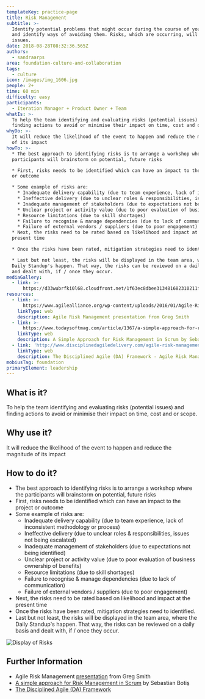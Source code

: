 ```yaml
---
templateKey: practice-page
title: Risk Management
subtitle: >-
  Identify potential problems that might occur during the course of your project
  and identify ways of avoiding them. Risks, which are occurring, will become
  issues.
date: 2018-08-28T08:32:36.565Z
authors:
  - sandraarps
area: foundation-culture-and-collaboration
tags:
  - culture
icon: /images/img_1606.jpg
people: 2+
time: 60 min
difficulty: easy
participants:
  - Iteration Manager + Product Owner + Team
whatIs: >-
  To help the team identifying and evaluating risks (potential issues) and
  finding actions to avoid or minimise their impact on time, cost and or scope.
whyDo: >-
  It will reduce the likelihood of the event to happen and reduce the magnitude
  of its impact
howTo: >-
  * The best approach to identifying risks is to arrange a workshop where the
  participants will brainstorm on potential, future risks

  * First, risks needs to be identified which can have an impact to the project
  or outcome

  * Some example of risks are:
    * Inadequate delivery capability (due to team experience, lack of inconsistent methodology or process)
    * Ineffective delivery (due to unclear roles & responsibilities, issues not being escalated)
    * Inadequate management of stakeholders (due to expectations not being identified)
    * Unclear project or activity value (due to poor evaluation of business ownership of benefits)
    * Resource limitations (due to skill shortages)
    * Failure to recognise & manage dependencies (due to lack of communication)
    * Failure of external vendors / suppliers (due to poor engagement)
  * Next, the risks need to be rated based on likelihood and impact at the
  present time

  * Once the risks have been rated, mitigation strategies need to identified.

  * Last but not least, the risks will be displayed in the team area, where the
  Daily Standup's happen. That way, the risks can be reviewed on a daily basis
  and dealt with, if / once they occur.
mediaGallery:
  - link: >-
      https://d33wubrfki0l68.cloudfront.net/1f63ec8dbee313481682310211f24ba74ac91c08/c7c83/images/scaled/img_1606.jpg
resources:
  - link: >-
      https://www.agilealliance.org/wp-content/uploads/2016/01/Agile-Risk-Management-Agile-2012.pdf
    linkType: web
    description: Agile Risk Management presentation from Greg Smith
  - link: >-
      https://www.todaysoftmag.com/article/1367/a-simple-approach-for-risk-management-in-scrum
    linkType: web
    description: A Simple Approach for Risk Management in Scrum by Sebastian Botis
  - link: 'http://www.disciplinedagiledelivery.com/agile-risk-management/'
    linkType: web
    description: The Disciplined Agile (DA) Framework - Agile Risk Management
mobiusTag: foundation
primaryElement: leadership
---
```

## What is it?

To help the team identifying and evaluating risks (potential issues) and finding actions to avoid or minimise their impact on time, cost and or scope.

## Why use it?

It will reduce the likelihood of the event to happen and reduce the magnitude of its impact

## How to do it?

* The best approach to identifying risks is to arrange a workshop where the participants will brainstorm on potential, future risks
* First, risks needs to be identified which can have an impact to the project or outcome
* Some example of risks are:
  * Inadequate delivery capability (due to team experience, lack of inconsistent methodology or process)
  * Ineffective delivery (due to unclear roles & responsibilities, issues not being escalated)
  * Inadequate management of stakeholders (due to expectations not being identified)
  * Unclear project or activity value (due to poor evaluation of business ownership of benefits)
  * Resource limitations (due to skill shortages)
  * Failure to recognise & manage dependencies (due to lack of communication)
  * Failure of external vendors / suppliers (due to poor engagement)
* Next, the risks need to be rated based on likelihood and impact at the present time
* Once the risks have been rated, mitigation strategies need to identified.
* Last but not least, the risks will be displayed in the team area, where the Daily Standup's happen. That way, the risks can be reviewed on a daily basis and dealt with, if / once they occur.

![Display of Risks](/images/img_1606.jpg)

## Further Information

* Agile Risk Management [presentation](https://www.agilealliance.org/wp-content/uploads/2016/01/Agile-Risk-Management-Agile-2012.pdf) from Greg Smith
* [A simple approach for Risk Management in Scrum](https://www.todaysoftmag.com/article/1367/a-simple-approach-for-risk-management-in-scrum) by Sebastian Botiș
* [The Disciplined Agile (DA) Framework](http://www.disciplinedagiledelivery.com/agile-risk-management/)
